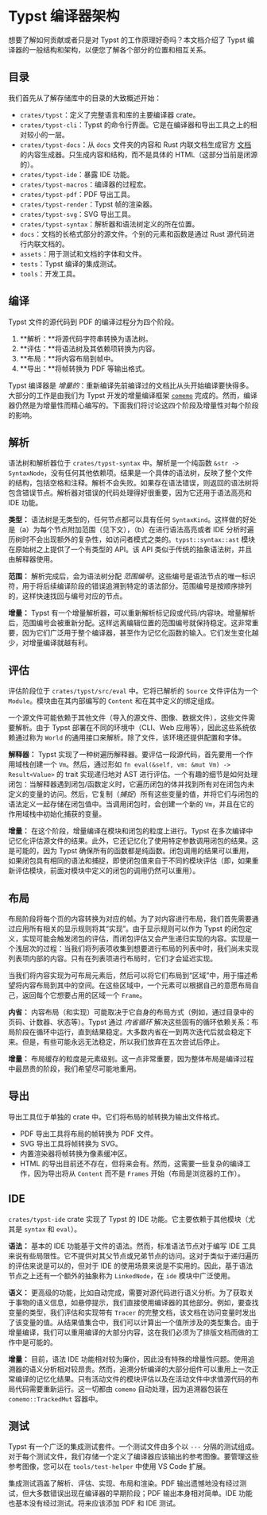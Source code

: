 # Typst 编译器架构 
想要了解如何贡献或者只是对 Typst 的工作原理好奇吗？本文档介绍了 Typst 编译器的一般结构和架构，以便您了解各个部分的位置和相互关系。

## 目录
我们首先从了解存储库中的目录的大致概述开始：

- `crates/typst`：定义了完整语言和库的主要编译器 crate。
- `crates/typst-cli`：Typst 的命令行界面。它是在编译器和导出工具之上的相对较小的一层。
- `crates/typst-docs`：从 `docs` 文件夹的内容和 Rust 内联文档生成官方 [文档][docs] 的内容生成器。只生成内容和结构，而不是具体的 HTML（这部分当前是闭源的）。
- `crates/typst-ide`：暴露 IDE 功能。
- `crates/typst-macros`：编译器的过程宏。
- `crates/typst-pdf`：PDF 导出工具。
- `crates/typst-render`：Typst 帧的渲染器。
- `crates/typst-svg`：SVG 导出工具。
- `crates/typst-syntax`：解析器和语法树定义的所在位置。
- `docs`：文档的长格式部分的源文件。个别的元素和函数是通过 Rust 源代码进行内联文档的。
- `assets`：用于测试和文档的字体和文件。
- `tests`：Typst 编译的集成测试。
- `tools`：开发工具。

## 编译
Typst 文件的源代码到 PDF 的编译过程分为四个阶段。

1. **解析：**将源代码字符串转换为语法树。
2. **评估：**将语法树及其依赖项转换为内容。
4. **布局：**将内容布局到帧中。
5. **导出：**将帧转换为 PDF 等输出格式。

Typst 编译器是 _增量的_：重新编译先前编译过的文档比从头开始编译要快得多。大部分的工作是由我们为 Typst 开发的增量编译框架 [`comemo`] 完成的。然而，编译器仍然是为增量性而精心编写的。下面我们将讨论这四个阶段及增量性对每个阶段的影响。

## 解析
语法树和解析器位于 `crates/typst-syntax` 中。解析是一个纯函数 `&str -> SyntaxNode`，没有任何其他依赖项。结果是一个具体的语法树，反映了整个文件的结构，包括空格和注释。解析不会失败。如果存在语法错误，则返回的语法树将包含错误节点。解析器对错误的代码处理得好很重要，因为它还用于语法高亮和 IDE 功能。

**类型：**
语法树是无类型的，任何节点都可以具有任何 `SyntaxKind`。这样做的好处是（a）为每个节点附加范围（见下文），（b）在进行语法高亮或者 IDE 分析时遍历树时不会出现额外的复杂性，如访问者模式之类的。`typst::syntax::ast` 模块在原始树之上提供了一个有类型的 API。该 API 类似于传统的抽象语法树，并且由解释器使用。

**范围：**
解析完成后，会为语法树分配 _范围编号_。这些编号是语法节点的唯一标识符，用于将后续编译阶段的错误追溯到特定的语法部分。范围编号是按顺序排列的，这样快速找回与编号对应的节点。

**增量：**
Typst 有一个增量解析器，可以重新解析标记段或代码/内容块。增量解析后，范围编号会被重新分配。这样远离编辑位置的范围编号就保持稳定。这非常重要，因为它们广泛用于整个编译器，甚至作为记忆化函数的输入。它们发生变化越少，对增量编译就越有利。

## 评估
评估阶段位于 `crates/typst/src/eval` 中。它将已解析的 `Source` 文件评估为一个 `Module`。模块由在其内部编写的 `Content` 和在其中定义的绑定组成。

一个源文件可能依赖于其他文件（导入的源文件、图像、数据文件），这些文件需要解析。由于 Typst 部署在不同的环境中（CLI、Web 应用等），因此这些系统依赖通过称为 `World` 的通用接口来解析。除了文件，该环境还提供配置和字体。

**解释器：**
Typst 实现了一种树遍历解释器。要评估一段源代码，首先要用一个作用域栈创建一个 `Vm`。然后，通过形如 `fn eval(&self, vm: &mut Vm) -> Result<Value>` 的 trait 实现递归地对 AST 进行评估。一个有趣的细节是如何处理闭包：当解释器遇到闭包/函数定义时，它遍历闭包的体并找到所有对在闭包内未定义的变量的访问。然后，它复制（_捕捉_）所有这些变量的值，并将它们与闭包的语法定义一起存储在闭包值中。当调用闭包时，会创建一个新的 `Vm`，并且在它的作用域栈中初始化捕获的变量。

**增量：**
在这个阶段，增量编译在模块和闭包的粒度上进行。Typst 在多次编译中记忆化评估源文件的结果。此外，它还记忆化了使用特定参数调用闭包的结果。这是可能的，因为 Typst 确保所有的函数都是纯函数。闭包调用的结果可以重用，如果闭包具有相同的语法和捕捉，即使闭包值来自于不同的模块评估（即，如果重新评估模块，前面对模块中定义的闭包的调用仍然可以重用）。

## 布局
布局阶段将每个页的内容转换为对应的帧。为了对内容进行布局，我们首先需要通过应用所有相关的显示规则将其“实现”。由于显示规则可以作为 Typst 的闭包定义，实现可能会触发闭包的评估，而闭包评估又会产生递归实现的内容。实现是一个浅层次的过程：当我们将列表项收集到想要进行布局的列表中时，我们尚未实现列表项内部的内容。只有在列表项进行布局时，它们才会延迟实现。

当我们将内容实现为可布局元素后，然后可以将它们布局到“区域”中，用于描述希望将内容布局到其中的空间。在这些区域中，一个元素可以根据自己的意愿布局自己，返回每个它想要占用的区域一个 `Frame`。

**内省：**
内容布局（和实现）可能取决于它自身的布局方式（例如，通过目录中的页码、计数器、状态等）。Typst 通过 _内省循环_ 解决这些固有的循环依赖关系：布局阶段在循环中运行，直到结果稳定。大多数内省在一到两次迭代后就会稳定下来。但是，有些可能永远无法稳定，所以我们放弃在五次尝试后停止。

**增量：**
布局缓存的粒度是元素级别。这一点非常重要，因为整体布局是编译过程中最昂贵的阶段，我们希望尽可能地重用。

## 导出
导出工具位于单独的 crate 中。它们将布局的帧转换为输出文件格式。

- PDF 导出工具将布局的帧转换为 PDF 文件。
- SVG 导出工具将帧转换为 SVG。
- 内置渲染器将帧转换为像素缓冲区。
- HTML 的导出目前还不存在，但将来会有。然而，这需要一些复杂的编译工作，因为导出将从 `Content` 而不是 `Frames` 开始（布局是浏览器的工作）。

## IDE
`crates/typst-ide` crate 实现了 Typst 的 IDE 功能。它主要依赖于其他模块（尤其是 `syntax` 和 `eval`）。

**语法：**
基本的 IDE 功能基于文件的语法。然而，标准语法节点对于编写 IDE 工具来说有些局限性。它不提供对其父节点或兄弟节点的访问。这对于类似于递归遍历的评估来说是可以的，但对于 IDE 的使用场景来说是不实用的。因此，基于语法节点之上还有一个额外的抽象称为 `LinkedNode`，在 `ide` 模块中广泛使用。

**语义：**
更高级的功能，比如自动完成，需要对源代码进行语义分析。为了获取关于事物的语义信息，如悬停提示，我们直接使用编译器的其他部分。例如，要查找变量的类型，我们评估和实现带有 `Tracer` 的完整文档，该文档在访问变量时发出了该变量的值。从结果值集合中，我们可以计算出一个值所涉及的类型集合。由于增量编译，我们可以重用编译的大部分内容，这在我们必须为了排版文档而做的工作中是可能的。

**增量：**
目前，语法 IDE 功能相对较为廉价，因此没有特殊的增量性问题。使用追溯器的语义分析相对较昂贵。然而，追溯分析编译的大部分组件可以重用上一次正常编译的记忆化结果。只有活动文件的模块评估以及在活动文件中求值源代码的布局代码需要重新运行。这一切都由 `comemo` 自动处理，因为追溯器包装在 `comemo::TrackedMut` 容器中。

## 测试
Typst 有一个广泛的集成测试套件。一个测试文件由多个以 `---` 分隔的测试组成。对于每个测试文件，我们存储一个定义了编译器应该输出的参考图像。要管理这些参考图像，您可以在 `tools/test-helper` 中使用 VS Code 扩展。

集成测试涵盖了解析、评估、实现、布局和渲染。PDF 输出遗憾地没有经过测试，但大多数错误出现在编译器的早期阶段；PDF 输出本身相对简单。IDE 功能也基本没有经过测试。将来应该添加 PDF 和 IDE 测试。

[docs]: https://typst.app/docs/
[`comemo`]: https://github.com/typst/comemo/